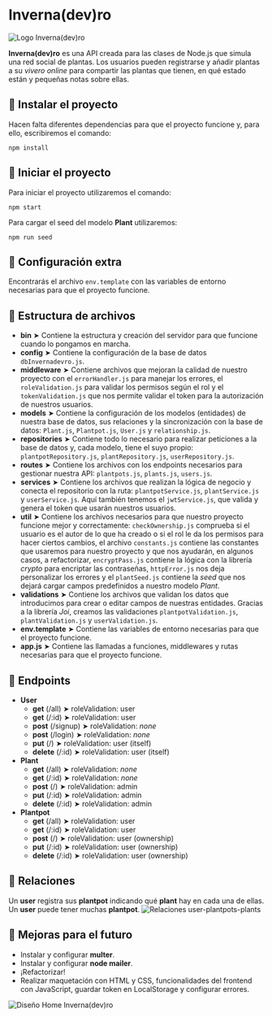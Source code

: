 # **Inverna(dev)ro**
![Logo Inverna(dev)ro](https://res.cloudinary.com/carolveloper/image/upload/v1623136011/Invernadevro-Plant/InvernadevroLogo_gkmov8.png)


**Inverna(dev)ro** es una API creada para las clases de Node.js que simula una red social de plantas. Los usuarios pueden registrarse y añadir plantas a su *vivero online* para compartir las plantas que tienen, en qué estado están y pequeñas notas sobre ellas.
## **🌱 Instalar el proyecto**
Hacen falta diferentes dependencias para que el proyecto funcione y, para ello, escribiremos el comando:
```
npm install
```
## **🌿 Iniciar el proyecto**
Para iniciar el proyecto utilizaremos el comando:
```
npm start
```
Para cargar el seed del modelo **Plant** utilizaremos:
```
npm run seed 
```
## **🌵 Configuración extra**
Encontrarás el archivo `env.template` con las variables de entorno necesarias para que el proyecto funcione.
## **🌻 Estructura de archivos**
- **bin** ➤ Contiene la estructura y creación del servidor para que funcione cuando lo pongamos en marcha.
- **config** ➤ Contiene la configuración de la base de datos `dbInvernadevro.js`.
- **middleware** ➤ Contiene archivos que mejoran la calidad de nuestro proyecto con el `errorHandler.js` para manejar los errores, el `roleValidation.js` para validar los permisos según el rol y el `tokenValidation.js` que nos permite validar el token para la autorización de nuestros usuarios.
- **models** ➤ Contiene la configuración de los modelos (entidades) de nuestra base de datos, sus relaciones y la sincronización con la base de datos: `Plant.js`, `Plantpot.js`, `User.js` y `relationship.js`.
- **repositories** ➤ Contiene todo lo necesario para realizar peticiones a la base de datos y, cada modelo, tiene el suyo propio: `plantpotRepository.js`, `plantRepository.js`, `userRepository.js`.
- **routes** ➤ Contiene los archivos con los endpoints necesarios para gestionar nuestra API: `plantpots.js`, `plants.js`, `users.js`.
- **services** ➤ Contiene los archivos que realizan la lógica de negocio y conecta el repositorio con la ruta: `plantpotService.js`, `plantService.js` y `userService.js`. Aquí también tenemos el `jwtService.js`, que valida y genera el token que usarán nuestros usuarios.
- **util** ➤ Contiene los archivos necesarios para que nuestro proyecto funcione mejor y correctamente: `checkOwnership.js` comprueba si el usuario es el autor de lo que ha creado o si el rol le da los permisos para hacer ciertos cambios, el archivo `constants.js` contiene las constantes que usaremos para nuestro proyecto y que nos ayudarán, en algunos casos, a refactorizar, `encryptPass.js` contiene la lógica con la librería *crypto* para encriptar las contraseñas, `httpError.js` nos deja personalizar los errores y el `plantSeed.js` contiene la *seed* que nos dejará cargar campos predefinidos a nuestro modelo *Plant*.
- **validations** ➤ Contiene los archivos que validan los datos que introducimos para crear o editar campos de nuestras entidades. Gracias a la librería *Joi*, creamos las validaciones `plantpotValidation.js`, `plantValidation.js` y `userValidation.js`.
- **env.template** ➤ Contiene las variables de entorno necesarias para que el proyecto funcione.
- **app.js** ➤ Contiene las llamadas a funciones, middlewares y rutas necesarias para que el proyecto funcione.
## **🌾 Endpoints**
- **User**
    - **get** (/all) ➤ roleValidation: user
    - **get** (/:id) ➤ roleValidation: user
    - **post** (/signup) ➤ roleValidation: *none*
    - **post** (/login) ➤ roleValidation: *none*
    - **put** (/) ➤ roleValidation: user (itself)
    - **delete** (/:id) ➤ roleValidation: user (itself)
- **Plant**
    - **get** (/all) ➤ roleValidation: *none*
    - **get** (/:id) ➤ roleValidation: *none*
    - **post** (/) ➤ roleValidation: admin
    - **put** (/:id) ➤ roleValidation: admin
    - **delete** (/:id) ➤ roleValidation: admin
- **Plantpot**
    - **get** (/all) ➤ roleValidation: user
    - **get** (/:id) ➤ roleValidation: user
    - **post** (/) ➤ roleValidation: user (ownership)
    - **put** (/:id) ➤ roleValidation: user (ownership)
    - **delete** (/:id) ➤ roleValidation: user (ownership)
## **🌷 Relaciones**
Un **user** registra sus **plantpot** indicando qué **plant** hay en cada una de ellas. Un **user** puede tener muchas **plantpot**.
![Relaciones user-plantpots-plants](https://res.cloudinary.com/carolveloper/image/upload/v1623142829/Invernadevro-Plant/userplantpotplant_fgi2uh.png)
## **🌴 Mejoras para el futuro**
- Instalar y configurar **multer**.
- Instalar y configurar **node mailer**.
- ¡Refactorizar!
- Realizar maquetación con HTML y CSS, funcionalidades del frontend con JavaScript, guardar token en LocalStorage y configurar errores.


![Diseño Home Inverna(dev)ro](https://res.cloudinary.com/carolveloper/image/upload/v1623142842/Invernadevro-Plant/InvernadevroHome_yerops.png)

